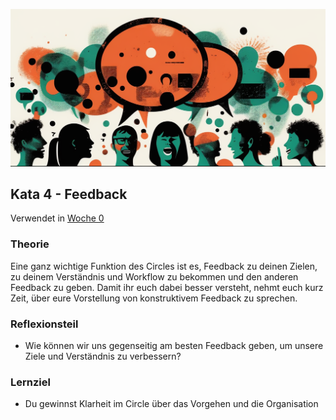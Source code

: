 ![Der Zweck von Feedback](images/woche0.png)

## Kata 4 - Feedback

Verwendet in [Woche 0](2-1-Woche-0.md)

### Theorie
Eine ganz wichtige Funktion des Circles ist es, Feedback zu deinen Zielen, zu deinem Verständnis und Workflow zu bekommen und den anderen Feedback zu geben. Damit ihr euch dabei besser versteht, nehmt euch kurz Zeit, über eure Vorstellung von konstruktivem Feedback zu sprechen.


### Reflexionsteil
- Wie können wir uns gegenseitig am besten Feedback geben, um unsere Ziele und Verständnis zu verbessern?


### Lernziel
- Du gewinnst Klarheit im Circle über das Vorgehen und die Organisation


